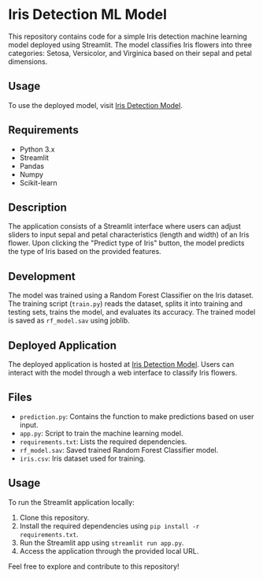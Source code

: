 # Iris Detection ML Model

This repository contains code for a simple Iris detection machine learning model deployed using Streamlit. The model classifies Iris flowers into three categories: Setosa, Versicolor, and Virginica based on their sepal and petal dimensions.

## Usage

To use the deployed model, visit [Iris Detection Model](https://irisdetectionmodel.streamlit.app/).

## Requirements

- Python 3.x
- Streamlit
- Pandas
- Numpy
- Scikit-learn

## Description

The application consists of a Streamlit interface where users can adjust sliders to input sepal and petal characteristics (length and width) of an Iris flower. Upon clicking the "Predict type of Iris" button, the model predicts the type of Iris based on the provided features.

## Development

The model was trained using a Random Forest Classifier on the Iris dataset. The training script (`train.py`) reads the dataset, splits it into training and testing sets, trains the model, and evaluates its accuracy. The trained model is saved as `rf_model.sav` using joblib.

## Deployed Application

The deployed application is hosted at [Iris Detection Model](https://irisdetectionmodel.streamlit.app/). Users can interact with the model through a web interface to classify Iris flowers.

## Files

- `prediction.py`: Contains the function to make predictions based on user input.
- `app.py`: Script to train the machine learning model.
- `requirements.txt`: Lists the required dependencies.
- `rf_model.sav`: Saved trained Random Forest Classifier model.
- `iris.csv`: Iris dataset used for training.

## Usage

To run the Streamlit application locally:

1. Clone this repository.
2. Install the required dependencies using `pip install -r requirements.txt`.
3. Run the Streamlit app using `streamlit run app.py`.
4. Access the application through the provided local URL.

Feel free to explore and contribute to this repository!
